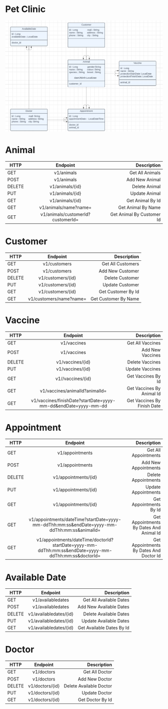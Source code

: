 # Pet Clinic
![ClinicUML](PetClinic.png)

# Animal
| HTTP   |             Endpoint              |               Description |
|--------|:---------------------------------:|--------------------------:|
| GET    |            v1/animals             |           Get All Animals |
| POST   |            v1/animals             |            Add New Animal |
| DELETE |          v1/animals/{id}          |             Delete Animal |
| PUT    |          v1/animals/{id}          |             Update Animal |
| GET    |          v1/animals/{id}          |          Get Animal By Id |
| GET    |       v1/animals/name?name=       |        Get Animal By Name |
| GET    | v1/animals/customerId?customerId= | Get Animal By Customer Id |

# Customer
| HTTP   |        Endpoint         |          Description |
|--------|:-----------------------:|---------------------:|
| GET    |      v1/customers       |    Get All Customers |
| POST   |      v1/customers       |     Add New Customer |
| DELETE |    v1/customers/{id}    |      Delete Customer |
| PUT    |    v1/customers/{id}    |      Update Customer |
| GET    |    v1/customers/{id}    |   Get Customer By Id |
| GET    | v1/customers/name?name= | Get Customer By Name |

# Vaccine
| HTTP   |                            Endpoint                            |                 Description | 
|--------|:--------------------------------------------------------------:|----------------------------:| 
| GET    |                          v1/vaccines                           |            Get All Vaccines | 
| POST   |                          v1/vaccines                           |            Add New Vaccines | 
| DELETE |                        v1/vaccines/{id}                        |             Delete Vaccines | 
| PUT    |                        v1/vaccines/{id}                        |             Update Vaccines | 
| GET    |                       v1//vaccines/{id}                        |          Get Vaccines By Id | 
| GET    |                 v1/vaccines/animalId?animalId=                 |   Get Vaccines By Animal Id | 
| GET    | v1/vaccines/finishDate?startDate=yyyy-mm-dd&endDate=yyyy-mm-dd | Get Vaccines By Finish Date |

# Appointment
| HTTP   |                                               Endpoint                                                |                             Description | 
|--------|:-----------------------------------------------------------------------------------------------------:|----------------------------------------:| 
| GET    |                                            v1/appointments                                            |                    Get All Appointments | 
| POST   |                                            v1/appointments                                            |                    Add New Appointments | 
| DELETE |                                         v1/appointments/{id}                                          |                     Delete Appointments | 
| PUT    |                                         v1/appointments/{id}                                          |                     Update Appointments | 
| GET    |                                         v1/appointments/{id}                                          |                  Get Appointments By Id | 
| GET    |     v1/appointments/dateTime?startDate=yyyy-mm-ddThh:mm:ss&endDate=yyyy-mm-ddThh:mm:ss&animalId=      | Get Appointments By Dates And Animal Id | 
| GET    | v1/appointments/dateTime/doctorId?startDate=yyyy-mm-ddThh:mm:ss&endDate=yyyy-mm-ddThh:mm:ss&doctorId= | Get Appointments By Dates And Doctor Id |

# Available Date
| HTTP   |        Endpoint        |                            Description |
|--------|:----------------------:|---------------------------------------:|
| GET    |   v1/availabledates    |                Get All Available Dates |
| POST   |   v1/availabledates    |                Add New Available Dates |
| DELETE | v1/availabledates/{id} |                 Delete Available Dates |
| PUT    | v1/availabledates/{id} |                 Update Available Dates |
| GET    | v1/availabledates/{id} |              Get Available Dates By Id |

# Doctor
| HTTP   |    Endpoint     |             Description | 
|--------|:---------------:|------------------------:| 
| GET    |   v1/doctors    |          Get All Doctor | 
| POST   |   v1/doctors    |          Add New Doctor | 
| DELETE | v1/doctors/{id} | Delete Available Doctor | 
| PUT    | v1/doctors/{id} |           Update Doctor | 
| GET    | v1/doctors/{id} |        Get Doctor By Id | 